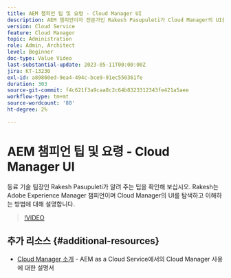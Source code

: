 ```yaml
---
title: AEM 챔피언 팁 및 요령 - Cloud Manager UI
description: AEM 챔피언이자 전문가인 Rakesh Pasupuleti가 Cloud Manager의 UI를 사용하는 방법에 대한 팁을 확인해 보십시오.
version: Cloud Service
feature: Cloud Manager
topic: Administration
role: Admin, Architect
level: Beginner
doc-type: Value Video
last-substantial-update: 2023-05-11T00:00:00Z
jira: KT-13230
exl-id: a89860ed-9ea4-494c-bce9-91ec550361fe
duration: 303
source-git-commit: f4c621f3a9caa8c2c64b8323312343fe421a5aee
workflow-type: tm+mt
source-wordcount: '80'
ht-degree: 2%

---
```


# AEM 챔피언 팁 및 요령 - Cloud Manager UI

동료 기술 팀장인 Rakesh Pasupuleti가 알려 주는 팁을 확인해 보십시오. Rakesh는 Adobe Experience Manager 챔피언이며 Cloud Manager의 UI를 탐색하고 이해하는 방법에 대해 설명합니다.

>[!VIDEO](https://video.tv.adobe.com/v/3419298?quality=12&learn=on)

## 추가 리소스 {#additional-resources}

* [Cloud Manager 소개](https://experienceleague.adobe.com/docs/experience-manager-cloud-service/content/onboarding/concepts/cloud-manager-introduction.html) - AEM as a Cloud Service에서의 Cloud Manager 사용에 대한 설명서
